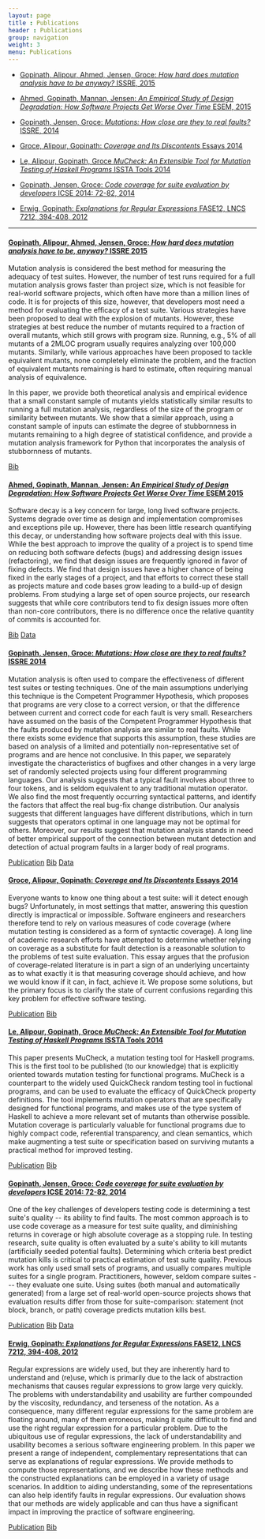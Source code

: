 ```yaml
---
layout: page
title : Publications
header : Publications
group: navigation
weight: 3
menu: Publications
---
```


* [Gopinath, Alipour, Ahmed, Jensen, Groce: _How hard does mutation analysis have to be anyway?_ ISSRE, 2015](#gopinath-alipour-ahmed-jensen-groce-how-hard-does-mutation-analysis-have-to-be-anyway-issre-2015)

* [Ahmed, Gopinath, Mannan, Jensen: _An Empirical Study of Design Degradation: How Software Projects Get Worse Over Time_ ESEM, 2015](#ahmed-gopinath-mannan-jensen-an-empirical-study-of-design-degradation-how-software-projects-get-worse-over-time-esem-2015)

* [Gopinath, Jensen, Groce: _Mutations: How close are they to real faults?_ ISSRE, 2014](#gopinath-jensen-groce-mutations-how-close-are-they-to-real-faults-issre-2014)

* [Groce, Alipour, Gopinath: _Coverage and Its Discontents_ Essays 2014](#groce-alipour-gopinath-coverage-and-its-discontents-essays-2014)

* [Le, Alipour, Gopinath, Groce _MuCheck: An Extensible Tool for Mutation Testing of Haskell Programs_ ISSTA Tools 2014](#le--alipour--gopinath--groce-mucheck--an-extensible-tool-for-mutation-testing-of-haskell-programs-issta-tools-2014)

* [Gopinath, Jensen, Groce: _Code coverage for suite evaluation by developers_ ICSE 2014: 72-82, 2014](#gopinath-jensen-groce-code-coverage-for-suite-evaluation-by-developers-icse-2014-72-82-2014)

* [Erwig, Gopinath: _Explanations for Regular Expressions_ FASE12, LNCS 7212, 394-408, 2012](#erwig-gopinath-explanations-for-regular-expressions-fase12-lncs-7212-394-408-2012)

---

#### [Gopinath, Alipour, Ahmed, Jensen, Groce: _How hard does mutation analysis have to be, anyway?_ ISSRE 2015]()

Mutation analysis is considered the best method for
measuring the adequacy of test suites. However, the number of
test runs required for a full mutation analysis grows faster than
project size, which is not feasible for real-world software projects,
which often have more than a million lines of code. It is for
projects of this size, however, that developers most need a method
for evaluating the efficacy of a test suite. Various strategies have
been proposed to deal with the explosion of mutants. However,
these strategies at best reduce the number of mutants required to
a fraction of overall mutants, which still grows with program size.
Running, e.g., 5% of all mutants of a 2MLOC program usually
requires analyzing over 100,000 mutants. Similarly, while various
approaches have been proposed to tackle equivalent mutants,
none completely eliminate the problem, and the fraction of
equivalent mutants remaining is hard to estimate, often requiring
manual analysis of equivalence.

In this paper, we provide both theoretical analysis and
empirical evidence that a small constant sample of mutants yields
statistically similar results to running a full mutation analysis,
regardless of the size of the program or similarity between
mutants. We show that a similar approach, using a constant
sample of inputs can estimate the degree of stubbornness in
mutants remaining to a high degree of statistical confidence,
and provide a mutation analysis framework for Python that
incorporates the analysis of stubbornness of mutants.

[Bib](/resources/issre2015/gopinath2015howhard.bib)

#### [Ahmed, Gopinath, Mannan, Jensen: _An Empirical Study of Design Degradation: How Software Projects Get Worse Over Time_ ESEM 2015]()

Software decay is a key concern for large, long lived software
projects. Systems degrade over time as design and implementation compromises
and exceptions pile up. However, there has been little research quantifying
this decay, or understanding how software projects deal with this issue. While
the best approach to improve the quality of a project is to spend time
on reducing both software defects (bugs) and addressing design issues
(refactoring), we find that design issues are frequently ignored in favor of
fixing defects. We find that design issues have a higher chance of being fixed
in the early stages of a project, and that efforts to correct these stall as
projects mature and code bases grow leading to a build-up of design problems.
From studying a large set of open source projects, our research suggests that
while core contributors tend to fix design issues more often than non-core
contributors, there is no difference once the relative quantity of commits
is accounted for.

<!-- [Publication](/resources/esem2015/ahmed2015empirical.pdf) -->
[Bib](/resources/esem2015/ahmed2015empirical.bib) [Data](http://eecs.osuosl.org/rahul/issre2015/)

#### [Gopinath, Jensen, Groce: _Mutations: How close are they to real faults?_ ISSRE 2014]()

Mutation analysis is often used to compare the effectiveness of different test suites or testing techniques. One of 
the main assumptions underlying this technique is the Competent Programmer Hypothesis, which proposes that programs are very 
close to a correct version, or that the difference between current and correct code for each fault is very small. 
Researchers have assumed on the basis of the Competent Programmer Hypothesis that the faults produced by mutation 
analysis are similar to real faults. While there exists some evidence that supports this assumption, these studies are based 
on analysis of a limited and potentially non-representative set of programs and are hence not conclusive. In this paper, we 
separately investigate the characteristics of bugfixes and other changes in a very large set of randomly selected projects using 
four different programming languages.  Our analysis suggests that a typical fault involves about three 
to four tokens, and is seldom equivalent to any traditional mutation operator. We also find the most frequently occurring 
syntactical patterns, and identify the factors that affect the real bug-fix change distribution. Our analysis suggests that different 
languages have different distributions, which in turn suggests that operators optimal in one language may not be optimal 
for others. Moreover, our results suggest that mutation analysis stands in need of better empirical support of the connection 
between mutant detection and detection of actual program faults in a larger body of real programs. 

[Publication](/resources/issre2014/gopinath2014mutations.pdf) [Bib](/resources/issre2014/gopinath2014mutations.bib) [Data](http://eecs.osuosl.org/rahul/issre2014/)

#### [Groce, Alipour, Gopinath: _Coverage and Its Discontents_ Essays 2014]()

Everyone wants to know one thing about a test suite: will it detect enough bugs? Unfortunately, in most settings that matter, answering this question directly is impractical or impossible. Software engineers and researchers therefore tend to rely on various measures of code coverage (where mutation testing is considered as a form of syntactic coverage). A long line of academic research efforts have attempted to determine whether relying on coverage as a substitute for fault detection is a reasonable solution to the problems of test suite evaluation. This essay argues that the profusion of coverage-related literature is in part a sign of an underlying uncertainty as to what exactly it is that measuring coverage should achieve, and how we would know if it can, in fact, achieve it. We propose some solutions, but the primary focus is to clarify the state of current confusions regarding this key problem for effective software testing. 

[Publication](/resources/splash2014/groce2014coverage.pdf) [Bib](/resources/splash2014/groce2014coverage.bib)

#### [Le, Alipour, Gopinath, Groce _MuCheck: An Extensible Tool for Mutation Testing of Haskell Programs_ ISSTA Tools 2014]()

This paper presents MuCheck, a mutation testing tool for Haskell programs. This is the first tool to be published (to our knowledge) that is explicitly oriented towards mutation testing for functional programs. MuCheck is a counterpart to the widely used QuickCheck random testing tool in fuctional programs, and can be used to evaluate the efficacy of QuickCheck property definitions. The tool implements mutation operators that are specifically designed for functional programs, and makes use of the type system of Haskell to achieve a more relevant set of mutants than otherwise possible. Mutation coverage is particularly valuable for functional programs due to highly compact code, referential transparency, and clean semantics, which make augmenting a test suite or specification based on surviving mutants a practical method for improved testing.

[Publication](/resources/issta2014/le2014mucheck.pdf) [Bib](/resources/issta2014/le2014mucheck.bib)

#### [Gopinath, Jensen, Groce: _Code coverage for suite evaluation by developers_ ICSE 2014: 72-82, 2014]()

One of the key challenges of developers testing code is determining a test suite's quality -- its ability to find faults. The most common approach is to use code coverage as a measure for test suite quality, and diminishing returns in coverage or high absolute coverage as a stopping rule. In testing research, suite quality is often evaluated by a suite's ability to kill mutants (artificially seeded potential faults). Determining which criteria best predict mutation kills is critical to practical estimation of test suite quality. Previous work has only used small sets of programs, and usually compares multiple suites for a single program. Practitioners, however, seldom compare suites --- they evaluate one suite. Using suites (both manual and automatically generated) from a large set of real-world open-source projects shows that evaluation results differ from those for suite-comparison: statement (not block, branch, or path) coverage predicts mutation kills best.

[Publication](/resources/icse2014/gopinath2014code.pdf) [Bib](/resources/icse2014/gopinath2014code.bib) [Data](http://eecs.osuosl.org/rahul/icse2014/)

#### [Erwig, Gopinath: _Explanations for Regular Expressions_ FASE12, LNCS 7212, 394-408, 2012]()

Regular expressions are widely used, but they are inherently hard to understand and (re)use, which is primarily due to the lack of abstraction mechanisms that causes regular expressions to grow large very quickly. The problems with understandability and usability are further compounded by the viscosity, redundancy, and terseness of the notation. As a consequence, many different regular expressions for the same problem are floating around, many of them erroneous, making it quite difficult to find and use the right regular expression for a particular problem. Due to the ubiquitous use of regular expressions, the lack of understandability and usability becomes a serious software engineering problem. In this paper we present a range of independent, complementary representations that can serve as explanations of regular expressions. We provide methods to compute those representations, and we describe how these methods and the constructed explanations can be employed in a variety of usage scenarios. In addition to aiding understanding, some of the representations can also help identify faults in regular expressions. Our evaluation shows that our methods are widely applicable and can thus have a significant impact in improving the practice of software engineering.

[Publication](/resources/fase2012/erwig2012explanations.pdf) [Bib](/resources/fase2012/erwig2012explanations.bib)
